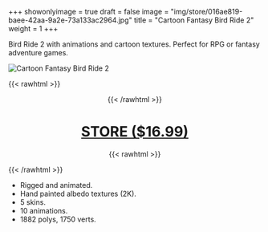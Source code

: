 +++
showonlyimage = true
draft = false
image = "img/store/016ae819-baee-42aa-9a2e-73a133ac2964.jpg"
title = "Cartoon Fantasy Bird Ride 2"
weight = 1
+++

Bird Ride 2 with animations and cartoon textures. Perfect for RPG or fantasy adventure games.
<!--more-->

![Cartoon Fantasy Bird Ride 2](/img/store/016ae819-baee-42aa-9a2e-73a133ac2964.jpg)

{{< rawhtml >}}<center>{{< /rawhtml >}}
# [STORE ($16.99)](https://assetstore.unity.com/packages/slug/256168)
{{< rawhtml >}}</center>{{< /rawhtml >}}

* Rigged and animated.
* Hand painted albedo textures (2K).
* 5 skins.
* 10 animations.
* 1882 polys, 1750 verts.